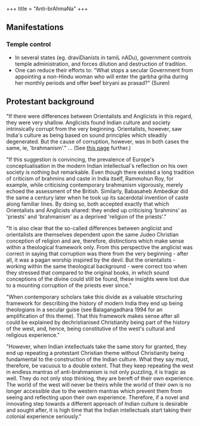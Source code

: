 +++
title = "Anti-brAhmaNa"
+++

## Manifestations
### Temple control
- In several states (eg. draviDianists in tamiL nADu), government controls temple administration, and forces dilution and destruction of tradition. 
- One can reduce their efforts to: "What stops a secular Government from appointing a non-Hindu woman who will enter the garbha griha during her monthly periods and offer beef biryani as prasad?" (Suren)

## Protestant background
"If there were differences between Orientalists and Anglicists in this regard, they were very shallow. Anglicists found Indian culture and society intrinsically corrupt from the very beginning. Orientalists, however, saw India's culture as being based on sound principles which steadily degenerated. But the cause of corruption, however, was in both cases the same, ie, 'brahmanism'." ... (See [this page](../../zombie-cult/anti-pagan/anti-hindu/anti-brahmaNa/) further.)

"If this suggestion is convincing, the prevalence of Europe's conceptualisation in the modern Indian intellectual's reflection on his own society is nothing but remarkable. Even though there existed a long tradition of criticism of brahmins and caste in India itself, Rammohun Roy, for example, while criticising contemporary brahmanism vigorously, merely echoed the assessment of the British. Similarly, Babasaheb Ambedkar did the same a century later when he took up its sacerdotal invention of caste along familiar lines. By doing so, both accepted exactly that which Orientalists and Anglicists shared: they ended up criticising 'brahmins' as 'priests' and 'brahmanism' as a deprived 'religion of the priests'."

"It is also clear that the so-called differences between anglicist and orientalists are themselves dependent upon the same Judeo Christian conception of religion and are, therefore, distinctions which make sense within a theological framework only. From this perspective the anglicist was correct in saying that corruption was there from the very beginning - after all, it was a pagan worship inspired by the devil. But the orientalists - working within the same theological background - were correct too when they stressed that compared to the original books, in which sound conceptions of the divine could still be found, these insights were lost due to a mounting corruption of the priests ever since." 

"When contemporary scholars take this divide as a valuable structuring framework for describing the history of modern India they end up being theologians in a secular guise (see Balagangadhara 1994 for an amplification of this theme). That this framework makes sense after all could be explained by dechristianised Christianity being part of the history of the west, and, hence, being constitutive of the west's cultural and religious experience."

"However, when Indian intellectuals take the same story for granted, they end up repeating a protestant Christian theme without Christianity being fundamental to the construction of the Indian culture. What they say must, therefore, be vacuous to a double extent. That they keep repeating the west in endless mantras of anti-brahmanism is not only puzzling, it is tragic as well. They do not only stop thinking, they are bereft of their own experience. The world of the west will never be theirs while the world of their own is no longer accessible due to the western mantras which prevent them from seeing and reflecting upon their own experience. Therefore, if a novel and innovating step towards a different approach of Indian culture is desirable and sought after, it is high time that the Indian intellectuals start taking their colonial experience seriously."